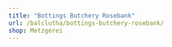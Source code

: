 ```yaml
---
title: "Bottings Butchery Rosebank"
url: /balclutha/bottings-butchery-rosebank/
shop: Metzgerei
---
```

